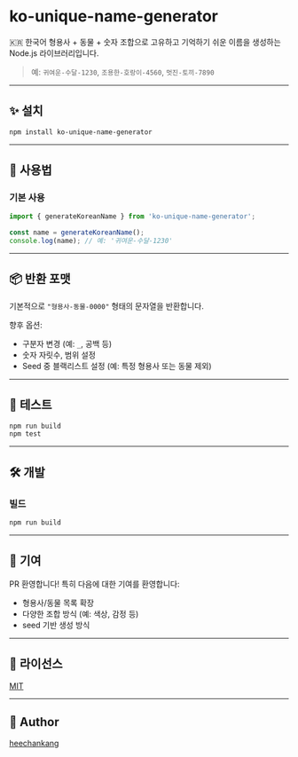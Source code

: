 # ko-unique-name-generator

🇰🇷 한국어 형용사 + 동물 + 숫자 조합으로 고유하고 기억하기 쉬운 이름을 생성하는 Node.js 라이브러리입니다.

> 예: `귀여운-수달-1230`, `조용한-호랑이-4560`, `멋진-토끼-7890`

---

## ✨ 설치

```bash
npm install ko-unique-name-generator
```

---

## 🚀 사용법

### 기본 사용

```ts
import { generateKoreanName } from 'ko-unique-name-generator';

const name = generateKoreanName();
console.log(name); // 예: '귀여운-수달-1230'
```

---

## 📦 반환 포맷

기본적으로 `"형용사-동물-0000"` 형태의 문자열을 반환합니다.

향후 옵션:

- 구분자 변경 (예: `_`, 공백 등)
- 숫자 자릿수, 범위 설정
- Seed 중 블랙리스트 설정 (예: 특정 형용사 또는 동물 제외)

---

## 🧪 테스트

```bash
npm run build
npm test
```

---

## 🛠 개발

### 빌드

```bash
npm run build
```

---

## 🤝 기여

PR 환영합니다! 특히 다음에 대한 기여를 환영합니다:

- 형용사/동물 목록 확장
- 다양한 조합 방식 (예: 색상, 감정 등)
- seed 기반 생성 방식

---

## 📄 라이선스

[MIT](LICENSE)

---

## 👤 Author

[heechankang](https://www.npmjs.com/~heechankang)

